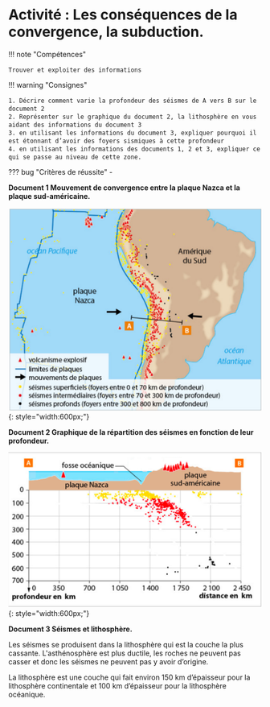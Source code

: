 # Activité : Les conséquences de la convergence, la subduction.

!!! note "Compétences"

    Trouver et exploiter des informations 

!!! warning "Consignes"

    1. Décrire comment varie la profondeur des séismes de A vers B sur le document 2 
    2. Représenter sur le graphique du document 2, la lithosphère en vous aidant des informations du document 3
    3. en utilisant les informations du document 3, expliquer pourquoi il est étonnant d’avoir des foyers sismiques à cette profondeur
    4. en utilisant les informations des documents 1, 2 et 3, expliquer ce qui se passe au niveau de cette zone.
    
??? bug "Critères de réussite"
    - 


**Document 1 Mouvement de convergence entre la plaque Nazca et la plaque sud-américaine.**

![](Pictures/carteMouvAmeriqueSud.png){: style="width:600px;"}


**Document 2 Graphique de la répartition des séismes en fonction de leur profondeur.**

![](Pictures/graphProfSeisme.png){: style="width:600px;"}



**Document 3 Séismes et lithosphère.**

Les séismes se produisent dans la lithosphère qui est la couche la plus cassante. L'asthénosphère est plus ductile, les roches ne peuvent pas casser et donc les séismes ne peuvent pas y avoir d’origine.

La lithosphère est une couche qui fait environ 150 km d’épaisseur pour la lithosphère continentale et 100 km d’épaisseur pour la lithosphère océanique.